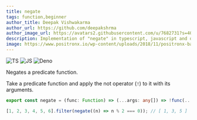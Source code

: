 ```yaml
---
title: negate
tags: function,beginner
author_title: Deepak Vishwakarma
author_url: https://github.com/deepakshrma
author_image_url: https://avatars2.githubusercontent.com/u/7682731?s=400
description: Implementation of "negate" in typescript, javascript and deno.
image: https://www.positronx.io/wp-content/uploads/2018/11/positronx-banner-1152-1.jpg
---
```


![TS](https://img.shields.io/badge/supports-typescript-blue.svg?style=flat-square)
![JS](https://img.shields.io/badge/supports-javascript-yellow.svg?style=flat-square)
![Deno](https://img.shields.io/badge/supports-deno-green.svg?style=flat-square)

Negates a predicate function.

Take a predicate function and apply the not operator (`!`) to it with its arguments.

```ts title="typescript"
export const negate = (func: Function) => (...args: any[]) => !func(...args);
```

```ts title="typescript"
[1, 2, 3, 4, 5, 6].filter(negate((n) => n % 2 === 0)); // [ 1, 3, 5 ]
```
